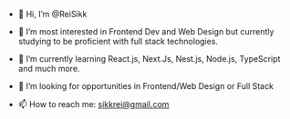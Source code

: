 - 👋 Hi, I’m @ReiSikk
- 👀 I’m most interested in Frontend Dev and Web Design but currently studying to be proficient with full stack technologies. 
- 🌱 I’m currently learning React.js, Next.Js, Nest.js, Node.js, TypeScript and much more. 

- 💞️ I’m looking for opportunities in Frontend/Web Design or Full Stack
- 📫 How to reach me: sikkrei@gmail.com

<!---
ReiSikk/ReiSikk is a ✨ special ✨ repository because its `README.md` (this file) appears on your GitHub profile.
You can click the Preview link to take a look at your changes.
--->
